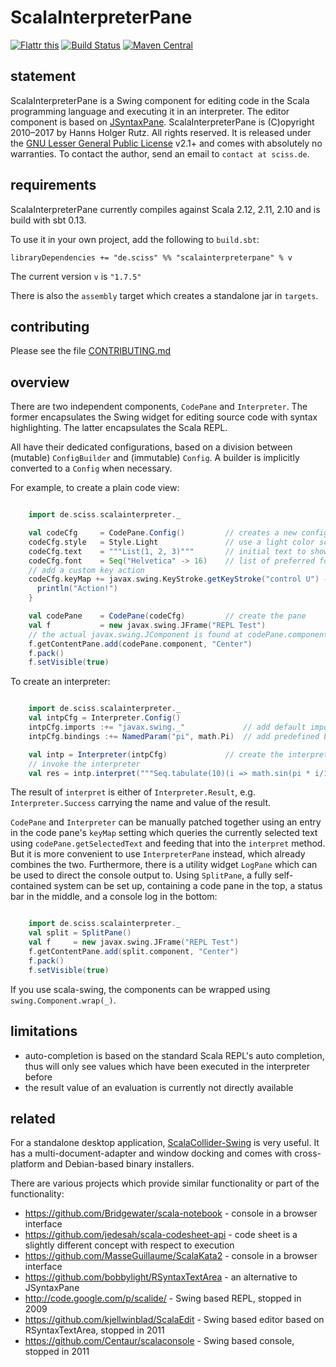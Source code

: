 # ScalaInterpreterPane

[![Flattr this](http://api.flattr.com/button/flattr-badge-large.png)](https://flattr.com/submit/auto?user_id=sciss&url=https%3A%2F%2Fgithub.com%2FSciss%2FScalaInterpreterPane&title=ScalaInterpreterPane&language=Scala&tags=github&category=software)
[![Build Status](https://travis-ci.org/Sciss/ScalaInterpreterPane.svg?branch=master)](https://travis-ci.org/Sciss/ScalaInterpreterPane)
[![Maven Central](https://maven-badges.herokuapp.com/maven-central/de.sciss/scalainterpreterpane_2.11/badge.svg)](https://maven-badges.herokuapp.com/maven-central/de.sciss/scalainterpreterpane_2.11)

## statement

ScalaInterpreterPane is a Swing component for editing code in the Scala programming language and executing it in an interpreter. The editor component is based on [JSyntaxPane](https://github.com/Sciss/JSyntaxPane). ScalaInterpreterPane is (C)opyright 2010&ndash;2017 by Hanns Holger Rutz. All rights reserved. It is released under the [GNU Lesser General Public License](http://github.com/Sciss/ScalaInterpreterPane/blob/master/licenses/ScalaInterpreterPane-License.txt) v2.1+ and comes with absolutely no warranties. To contact the author, send an email to `contact at sciss.de`.

## requirements

ScalaInterpreterPane currently compiles against Scala 2.12, 2.11, 2.10 and is build with sbt 0.13.

To use it in your own project, add the following to `build.sbt`:

    libraryDependencies += "de.sciss" %% "scalainterpreterpane" % v

The current version `v` is `"1.7.5"`

There is also the `assembly` target which creates a standalone jar in `targets`.

## contributing

Please see the file [CONTRIBUTING.md](CONTRIBUTING.md)

## overview

There are two independent components, `CodePane` and `Interpreter`. The former encapsulates the Swing widget for editing source code with syntax highlighting. The latter encapsulates the Scala REPL.

All have their dedicated configurations, based on a division between (mutable) `ConfigBuilder` and (immutable) `Config`. A builder is implicitly converted to a `Config` when necessary.

For example, to create a plain code view:

```scala

    import de.sciss.scalainterpreter._

    val codeCfg     = CodePane.Config()         // creates a new configuration _builder_
    codeCfg.style   = Style.Light               // use a light color scheme
    codeCfg.text    = """List(1, 2, 3)"""       // initial text to show in the widget
    codeCfg.font    = Seq("Helvetica" -> 16)    // list of preferred fonts
    // add a custom key action
    codeCfg.keyMap += javax.swing.KeyStroke.getKeyStroke("control U") -> { () =>
      println("Action!")
    }

    val codePane    = CodePane(codeCfg)         // create the pane
    val f           = new javax.swing.JFrame("REPL Test")
    // the actual javax.swing.JComponent is found at codePane.component.
    f.getContentPane.add(codePane.component, "Center")
    f.pack()
    f.setVisible(true)
```

To create an interpreter:

```scala

    import de.sciss.scalainterpreter._
    val intpCfg = Interpreter.Config()
    intpCfg.imports :+= "javax.swing._"             // add default imports
    intpCfg.bindings :+= NamedParam("pi", math.Pi)  // add predefined bindings

    val intp = Interpreter(intpCfg)             // create the interpreter
    // invoke the interpreter
    val res = intp.interpret("""Seq.tabulate(10)(i => math.sin(pi * i/10))""")
```

The result of `interpret` is either of `Interpreter.Result`, e.g. `Interpreter.Success` carrying the name and value of the result.

`CodePane` and `Interpreter` can be manually patched together using an entry in the code pane's `keyMap` setting which queries the currently selected text using `codePane.getSelectedText` and feeding that into the `interpret` method. But it is more convenient to use `InterpreterPane` instead, which already combines the two. Furthermore, there is a utility widget `LogPane` which can be used to direct the console output to. Using `SplitPane`, a fully self-contained system can be set up, containing a code pane in the top, a status bar in the middle, and a console log in the bottom:

```scala

    import de.sciss.scalainterpreter._
    val split = SplitPane()
    val f     = new javax.swing.JFrame("REPL Test")
    f.getContentPane.add(split.component, "Center")
    f.pack()
    f.setVisible(true)
```

If you use scala-swing, the components can be wrapped using `swing.Component.wrap(_)`.

## limitations

- auto-completion is based on the standard Scala REPL's auto completion, thus will only see values which have been
  executed in the interpreter before
- the result value of an evaluation is currently not directly available

## related

For a standalone desktop application, [ScalaCollider-Swing](https://github.com/Sciss/ScalaColliderSwing) is very 
useful. It has a multi-document-adapter and  window docking and comes with cross-platform and Debian-based binary 
installers.

There are various projects which provide similar functionality or part of the functionality:

- https://github.com/Bridgewater/scala-notebook - console in a browser interface
- https://github.com/jedesah/scala-codesheet-api - code sheet is a slightly different concept with respect to execution
- https://github.com/MasseGuillaume/ScalaKata2 - console in a browser interface
- https://github.com/bobbylight/RSyntaxTextArea - an alternative to JSyntaxPane
- http://code.google.com/p/scalide/ - Swing based REPL, stopped in 2009
- https://github.com/kjellwinblad/ScalaEdit - Swing based editor based on RSyntaxTextArea, stopped in 2011
- https://github.com/Centaur/scalaconsole - Swing based console, stopped in 2011

